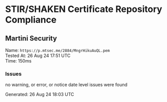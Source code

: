 # STIR/SHAKEN Certificate Repository Compliance

## Martini Security

Name: `https://p.mtsec.me/2884/MngrHikuAuQL.pem`\
Tested At: 26 Aug 24 17:51 UTC\
Time: 150ms

### Issues

no warning, or error, or notice date level issues were found

Generated: 26 Aug 24 18:03 UTC